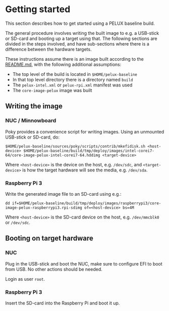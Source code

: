 Getting started
===============
This section describes how to get started using a PELUX baseline build.

The general procedure involves writing the built image to e.g. a USB-stick or
SD-card and booting up a target using that. The following sections are divided
in the steps involved, and have sub-sections where there is a difference between
the hardware targets.

These instructions assume there is an image built according to the
[README.md](README.md), with the following additional assumptions:

* The top level of the build is located in `$HOME/pelux-baseline`
* In that top level directory there is a directory named `build`
* The `pelux-intel.xml` or `pelux-rpi.xml` manifest was used
* The `core-image-pelux` image was built

Writing the image
-----------------
### NUC / Minnowboard
Poky provides a convenience script for writing images. Using an unmounted
USB-stick or SD-card, do:

```
$HOME/pelux-baseline/sources/poky/scripts/contrib/mkefidisk.sh <host-device> $HOME/pelux-baseline/build/tmp/deploy/images/intel-corei7-64/core-image-pelux-intel-corei7-64.hddimg <target-device>
```

Where `<host-device>` is the device on the host, e.g. `/dev/sdc`, and `<target-device>` is how the target hardware will see the media, e.g. `/dev/sda`.

### Raspberry Pi 3
Write the generated image file to an SD-card using e.g.:

```
dd if=$HOME/pelux-baseline/build/tmp/deploy/images/raspberrypi3/core-image-pelux-raspberrypi3.rpi-sdimg of=<host-device> bs=4M
```

Where `<host-device>` is the SD-card device on the host, e.g. `/dev/mmcblk0` or `/dev/sdc`.

Booting on target hardware
--------------------------

### NUC
Plug in the USB-stick and boot the NUC, make sure to configure EFI to boot from
USB. No other actions should be needed.

Login as user `root`.

### Raspberry Pi 3
Insert the SD-card into the Raspberry Pi and boot it up.
